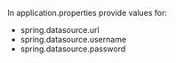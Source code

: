 In application.properties provide values for:
* spring.datasource.url
* spring.datasource.username
* spring.datasource.password

